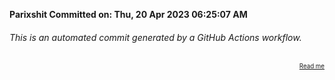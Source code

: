 **Parixshit Committed on: Thu, 20 Apr 2023 06:25:07 AM** <!-- b4b5795e-20f3-4c7d-84e5-27e63b54f150 -->

###### This is an automated commit generated by a GitHub Actions workflow.

<div align="right"><sub><sup><a href="https://github.com/Parixshit/AutoCommit.git">Read me</a></sup></sub></div>
